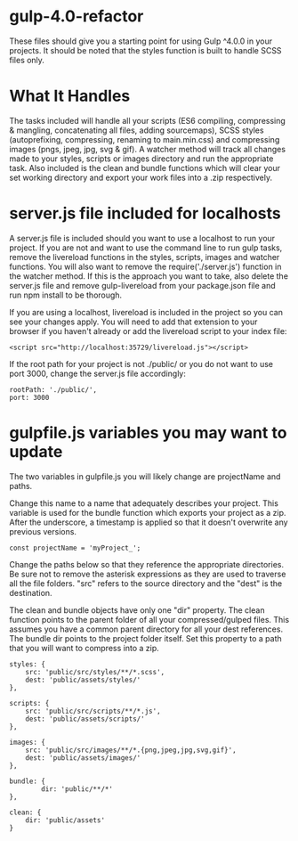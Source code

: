 # gulp-4.0-refactor
These files should give you a starting point for using Gulp ^4.0.0 in your projects. It should be noted that the styles function 
is built to handle SCSS files only.

# What It Handles
The tasks included will handle all your scripts (ES6 compiling, compressing & mangling, concatenating all files, adding sourcemaps), 
SCSS styles (autoprefixing, compressing, renaming to main.min.css) and compressing images (pngs, jpeg, jpg, svg & gif). A watcher method will
track all changes made to your styles, scripts or images directory and run the appropriate task. Also included is the clean and bundle functions 
which will clear your set working directory and export your work files into a .zip respectively. 

# server.js file included for localhosts
A server.js file is included should you want to use a localhost to run your project. If you are not and want to use the command line
to run gulp tasks, remove the livereload functions in the styles, scripts, images and watcher functions. You will also want to remove the require('./server.js') function in the watcher method. If this is the approach you want to take, also delete the server.js file
and remove gulp-livereload from your package.json file and run npm install to be thorough.

If you are using a localhost, livereload is included in the project so you can see your changes apply. You will need to add that 
extension to your browser if you haven't already or add the livereload script to your index file:

    <script src="http://localhost:35729/livereload.js"></script>

If the root path for your project is not ./public/ or you do not want to use port 3000, change the server.js file accordingly:

    rootPath: './public/',
    port: 3000
    
# gulpfile.js variables you may want to update

The two variables in gulpfile.js you will likely change are projectName and paths.

Change this name to a name that adequately describes your project. This variable is used for the bundle function which exports your project as a zip. After the underscore, a timestamp is applied so that it doesn't overwrite any previous versions.

    const projectName = 'myProject_';

Change the paths below so that they reference the appropriate directories. Be sure not to remove the asterisk expressions as they are used to traverse all the file folders. "src" refers to the source directory and the "dest" is the destination. 

The clean and bundle objects have only one "dir" property. The clean function points to the parent folder of all your compressed/gulped files. This assumes you have a common parent directory for all your dest references. 
The bundle dir points to the project folder itself. Set this property to a path that you will want to compress into a zip.

    styles: {
        src: 'public/src/styles/**/*.scss',
        dest: 'public/assets/styles/'
    },
    
    scripts: {
        src: 'public/src/scripts/**/*.js',
        dest: 'public/assets/scripts/'
    },
    
    images: {
        src: 'public/src/images/**/*.{png,jpeg,jpg,svg,gif}',
        dest: 'public/assets/images/'
    },
    
    bundle: {
            dir: 'public/**/*'
    },
  
    clean: {
        dir: 'public/assets'
    }
    
